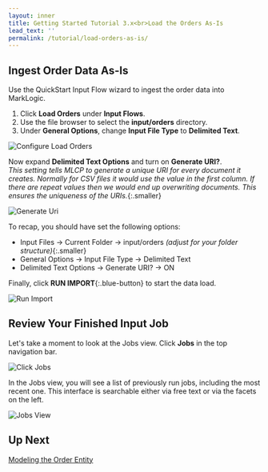 ```yaml
---
layout: inner
title: Getting Started Tutorial 3.x<br>Load the Orders As-Is
lead_text: ''
permalink: /tutorial/load-orders-as-is/
---
```


## Ingest Order Data As-Is

Use the QuickStart Input Flow wizard to ingest the order data into MarkLogic.

1. <i class="fa fa-hand-pointer-o"></i> Click **Load Orders** under **Input Flows**.
2. Use the file browser to select the **input/orders** directory.
3. Under **General Options**, change **Input File Type** to **Delimited Text**.

![Configure Load Orders]({{site.baseurl}}/images/3x/load-orders-as-is/configure-load-orders-1.png)

Now expand **Delimited Text Options** and turn on **Generate URI?**.  
_This setting tells MLCP to generate a unique URI for every document it creates. Normally for CSV files it would use the value in the first column. If there are repeat values then we would end up overwriting documents. This ensures the uniqueness of the URIs._{:.smaller} 

![Generate Uri]({{site.baseurl}}/images/3x/load-orders-as-is/generate-uri-option.png)

To recap, you should have set the following options:

- Input Files -> Current Folder -> input/orders _(adjust for your folder structure)_{:.smaller}
- General Options -> Input File Type -> Delimited Text
- Delimited Text Options -> Generate URI? -> ON

Finally, <i class="fa fa-hand-pointer-o"></i> click **RUN IMPORT**{:.blue-button} to start the data load.

![Run Import]({{site.baseurl}}/images/3x/load-orders-as-is/load-orders-run.png)

## Review Your Finished Input Job

Let's take a moment to look at the Jobs view. <i class="fa fa-hand-pointer-o"></i> Click **Jobs** in the top navigation bar.

![Click Jobs]({{site.baseurl}}/images/3x/load-orders-as-is/click-jobs-2.png)

In the Jobs view, you will see a list of previously run jobs, including the most recent one. This interface is searchable either via free text or via the facets on the left.

![Jobs View]({{site.baseurl}}/images/3x/load-orders-as-is/jobs-view-2.png)

## Up Next

[Modeling the Order Entity](../modeling-order-entity/)
